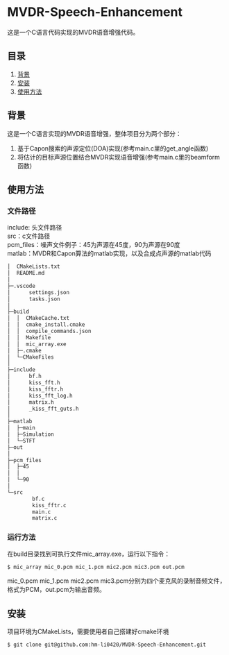 # MVDR-Speech-Enhancement
这是一个C语言代码实现的MVDR语音增强代码。
## 目录

1. [背景](#背景)
2. [安装](#安装)
3. [使用方法](#使用方法)

## 背景

这是一个C语言实现的MVDR语音增强，整体项目分为两个部分：
1. 基于Capon搜索的声源定位(DOA)实现(参考main.c里的get_angle函数)
2. 将估计的目标声源位置结合MVDR实现语音增强(参考main.c里的beamform函数)

## 使用方法
### 文件路径
include: 头文件路径  
src：c文件路径  
pcm_files：噪声文件例子：45为声源在45度，90为声源在90度  
matlab：MVDR和Capon算法的matlab实现，以及合成点声源的matlab代码 
```bash
│  CMakeLists.txt
│  README.md
│
├─.vscode
│      settings.json
│      tasks.json
│
├─build
│  │  CMakeCache.txt
│  │  cmake_install.cmake
│  │  compile_commands.json
│  │  Makefile
│  │  mic_array.exe
│  ├─.cmake
│  └─CMakeFiles
│
├─include
│      bf.h
│      kiss_fft.h
│      kiss_fftr.h
│      kiss_fft_log.h
│      matrix.h
│      _kiss_fft_guts.h
│
├─matlab
│  ├─main
│  ├─Simulation
│  └─STFT
├─out
│
├─pcm_files
│  ├─45
│  │
│  └─90
│
└─src
        bf.c
        kiss_fftr.c
        main.c
        matrix.c
```
### 运行方法
在build目录找到可执行文件mic_array.exe，运行以下指令：
```bash
$ mic_array mic_0.pcm mic_1.pcm mic2.pcm mic3.pcm out.pcm
```  
mic_0.pcm mic_1.pcm mic2.pcm mic3.pcm分别为四个麦克风的录制音频文件，格式为PCM，out.pcm为输出音频。

## 安装
项目环境为CMakeLists，需要使用者自己搭建好cmake环境
```bash
$ git clone git@github.com:hm-li0420/MVDR-Speech-Enhancement.git
```